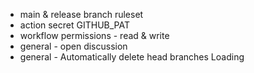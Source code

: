 - main & release branch ruleset
- action secret GITHUB_PAT
- workflow permissions - read & write
- general - open discussion
- general - Automatically delete head branches Loading
